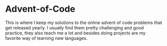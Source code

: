 # Advent-of-Code

This is where I keep my solutions to the online advent of code problems that get released yearly. I usually find them pretty challenging and good practice, they also teach me a lot and besides doing projects are my favorite way of learning new languages.
